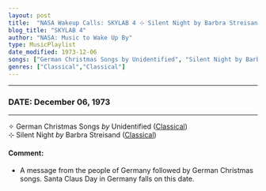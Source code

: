 ```yaml
---
layout: post
title:  "NASA Wakeup Calls: SKYLAB 4 ⊹ Silent Night by Barbra Streisand ✧ December 06, 1973"
blog_title: "SKYLAB 4"
author: "NASA: Music to Wake Up By"
type: MusicPlaylist
date_modified: 1973-12-06
songs: ["German Christmas Songs by Unidentified", "Silent Night by Barbra Streisand"]
genres: ["Classical","Classical"]
---
```


----
### DATE: December 06, 1973
----
✧ German Christmas Songs *by* Unidentified ([Classical](https://www.discogs.com/genre/Classical)) <a target="blank_" href="https://www.discogs.com/Wilhelm-Strienz-German-Christmas-Songs/release/9095557">
    <i class="fas fa-compact-disc"
       title="Discogs entry for this song"
       alt="Discogs entry for this song"
       style="font-size: 1.1em;"></i></a>
      &nbsp;<br />
⊹ Silent Night *by* Barbra Streisand ([Classical](https://www.discogs.com/genre/Classical)) <a target="blank_" href="https://www.discogs.com/Barbra-Streisand-Silent-Night/release/10939071">
    <i class="fas fa-compact-disc"
       title="Discogs entry for this song"
       alt="Discogs entry for this song"
       style="font-size: 1.1em;"></i></a>
    

#### Comment:
* A message from the people of Germany followed by German Christmas songs. Santa Claus Day in Germany falls on this date.



<br/>
<center>
	<a target="_blank"
	   href="https://twitter.com/intent/tweet?hashtags=Space,NASA,Playlist,NASAWakeupCalls,SpaceProgram&text=🚀 {{ page.author}}, {{ page.title }}. {{ site.url }}{{ page.url }}&via=nasawakeupcalls"><i class="fab fa-twitter" title="Tweet this page" alt="Tweet this page" style="font-size: 1.3em;"></i></a>
	&nbsp; 	<i class="fas fa-user-astronaut" style="font-size: 1.5em;"></i> &nbsp;
    <a id="custom_amazon_link"
       type="amzn" search="#"
       category="popular music">
    <i class="fab fa-amazon" style="font-size: 1.3em;"></i></a>
</center>

<!-- Randomly resolve an individual entry from a song array -->
<script src="/assets/javascript/seedrandom.min.js"></script>
<script>
  var wake_me_up = ["German Christmas Songs by Unidentified", "Silent Night by Barbra Streisand"];
  var prng = new Math.seedrandom();
  function randomSong() {
    song = wake_me_up[Math.floor(Math.random() * wake_me_up.length)];
    var amazon_link = document.getElementById("custom_amazon_link");
    amazon_link.setAttribute("search", song);
  }
  window.onload = randomSong();
</script>
